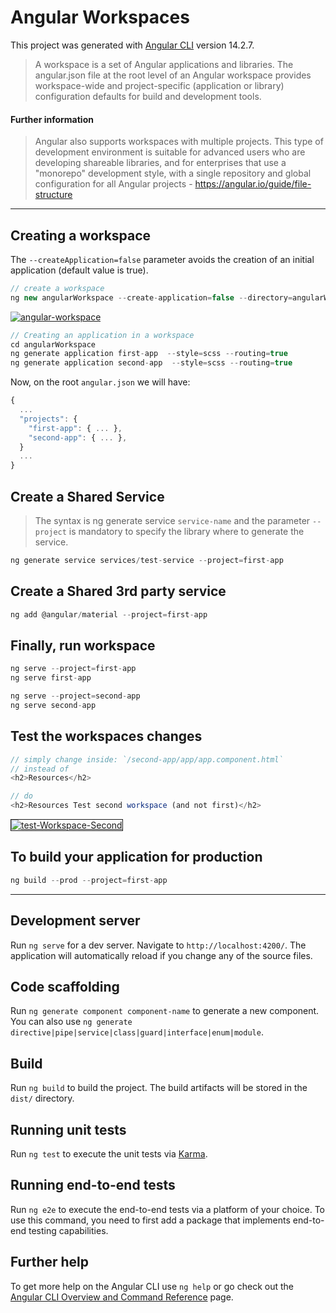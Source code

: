 # Angular Workspaces

This project was generated with [Angular CLI](https://github.com/angular/angular-cli) version 14.2.7.

> A workspace is a set of Angular applications and libraries. The angular.json file at the root level of an Angular workspace provides workspace-wide and project-specific (application or library) configuration defaults for build and development tools.

#### Further information

> Angular also supports workspaces with multiple projects. This type of development environment is suitable for advanced users who are developing shareable libraries, and for enterprises that use a "monorepo" development style, with a single repository and global configuration for all Angular projects - <https://angular.io/guide/file-structure>

---

## Creating a workspace

The `--createApplication=false` parameter avoids the creation of an initial application (default value is true).

```js
// create a workspace
ng new angularWorkspace --create-application=false --directory=angularWorkspace --interactive=false
```

<a href="https://ibb.co/Snn7PC9"><img src="https://i.ibb.co/Snn7PC9/angular-workspace.jpg" alt="angular-workspace" border="0"></a>

```js
// Creating an application in a workspace
cd angularWorkspace
ng generate application first-app  --style=scss --routing=true
ng generate application second-app  --style=scss --routing=true
```

Now, on the root `angular.json` we will have:

```js
{
  ...
  "projects": {
    "first-app": { ... },
    "second-app": { ... },
  }
  ...
} 
```

## Create a Shared Service

> The syntax is ng generate service `service-name` and the parameter `--project` is mandatory to specify the library where to generate the service.

```js
ng generate service services/test-service --project=first-app
```

## Create a Shared 3rd party service

```js
ng add @angular/material --project=first-app
```

## Finally, run workspace

```js
ng serve --project=first-app
ng serve first-app

ng serve --project=second-app
ng serve second-app
```

## Test the workspaces changes

```js
// simply change inside: `/second-app/app/app.component.html`
// instead of
<h2>Resources</h2>

// do
<h2>Resources Test second workspace (and not first)</h2>
```

<a href="https://ibb.co/HH18spL"><img src="https://i.ibb.co/HH18spL/test-Workspace-Second.jpg" alt="test-Workspace-Second" border="1"></a>

## To build your application for production

```js
ng build --prod --project=first-app
```

---

## Development server

Run `ng serve` for a dev server. Navigate to `http://localhost:4200/`. The application will automatically reload if you change any of the source files.

## Code scaffolding

Run `ng generate component component-name` to generate a new component. You can also use `ng generate directive|pipe|service|class|guard|interface|enum|module`.

## Build

Run `ng build` to build the project. The build artifacts will be stored in the `dist/` directory.

## Running unit tests

Run `ng test` to execute the unit tests via [Karma](https://karma-runner.github.io).

## Running end-to-end tests

Run `ng e2e` to execute the end-to-end tests via a platform of your choice. To use this command, you need to first add a package that implements end-to-end testing capabilities.

## Further help

To get more help on the Angular CLI use `ng help` or go check out the [Angular CLI Overview and Command Reference](https://angular.io/cli) page.
